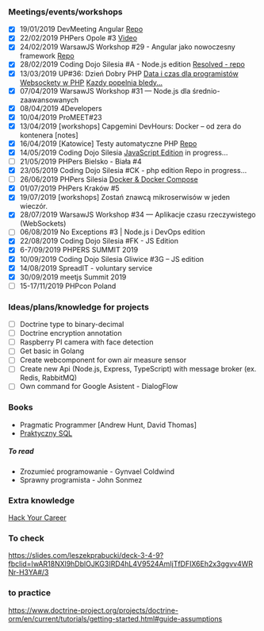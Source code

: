 
### Meetings/events/workshops
- [x] 19/01/2019 DevMeeting Angular [Repo](https://github.com/Martin89PL/dev-meeting)
- [x] 22/02/2019 PHPers Opole #3 [Video](https://www.youtube.com/watch?v=oALUici8QIE)
- [x] 24/02/2019 WarsawJS Workshop #29 - Angular jako nowoczesny framework [Repo](https://github.com/Martin89PL/warsawjs-workshop-29-movies)
- [x] 28/02/2019 Coding Dojo Silesia #A - Node.js edition [Resolved - repo](https://github.com/Martin89PL/familiada)
- [x] 13/03/2019 UP#36: Dzień Dobry PHP [Data i czas dla programistów](https://uszanowanko.pl/prezentacja/data-i-czas-dla-programistow) [Websockety w PHP](https://uszanowanko.pl/prezentacja/websockety-w-php) [Kazdy popelnia bledy...](https://uszanowanko.pl/prezentacja/kazdy-popelnia-bledy-czyli-jak-lepiej-zarzadzac-bledami-ale-nie-wyjatkami)
- [x] 07/04/2019 WarsawJS Workshop #31 — Node.js dla średnio-zaawansowanych
- [x] 08/04/2019 4Developers
- [x] 10/04/2019 ProMEET#23
- [x] 13/04/2019 [workshops] Capgemini DevHours: Docker – od zera do kontenera [notes]
- [x] 16/04/2019 [Katowice] Testy automatyczne PHP [Repo](https://github.com/Martin89PL/PHPUnitWorkshops)
- [x] 14/05/2019 Coding Dojo Silesia [JavaScript Edition](https://www.meetup.com/Coding-Dojo-Silesia/events/261039714/) in progress...
- [ ] 21/05/2019 PHPers Bielsko - Biała #4
- [x] 23/05/2019 Coding Dojo Silesia #CK - php edition Repo in progress...
- [ ] 26/06/2019 PHPers Silesia [Docker & Docker Compose](https://www.slideshare.net/mariusz-alef-bak/przenie-si-do-kontenera-czyli-korzyci-z-docker-i-docker-compose?fbclid=IwAR3a9z7VwI67Fx6eeLUC2Ib___h-GkNaixzgGlO_t3d7hCLgXoDx2TSW23c)
- [x] 01/07/2019 PHPers Kraków #5 
- [x] 19/07/2019 [workshops] Zostań znawcą mikroserwisów w jeden wieczór.
- [x] 28/07/2019 WarsawJS Workshop #34 — Aplikacje czasu rzeczywistego (WebSockets)
- [ ] 06/08/2019 No Exceptions #3 | Node.js i DevOps edition
- [x] 22/08/2019 Coding Dojo Silesia #FK - JS Edition
- [x] 6-7/09/2019 PHPERS SUMMIT 2019
- [x] 10/09/2019 Coding Dojo Silesia Gliwice #3G – JS edition
- [x] 14/08/2019 SpreadIT - voluntary service
- [x] 30/09/2019 meetjs Summit 2019
- [ ] 15-17/11/2019 PHPcon Poland
 
### Ideas/plans/knowledge for projects
- [ ] Doctrine type to binary-decimal
- [ ] Doctrine encryption annotation
- [ ] Raspberry PI camera with face detection
- [ ] Get basic in Golang
- [ ] Create webcomponent for own air measure sensor
- [ ] Create new Api (Node.js, Express, TypeScript) with message broker (ex. Redis, RabbitMQ)
- [ ] Own command for Google Asistent - DialogFlow

### Books
- Pragmatic Programmer [Andrew Hunt, David Thomas]
- [Praktyczny SQL](https://helion.pl/ksiazki/praktyczny-kurs-sql-wydanie-iii-danuta-mendrala-marcin-szeliga,pksql3.htm#format/d)

##### To read
 - Zrozumieć programowanie - Gynvael Coldwind 
 - Sprawny programista - John Sonmez

### Extra knowledge
[Hack Your Career](https://github.com/HackYourCareer)

### To check
https://slides.com/leszekprabucki/deck-3-4-9?fbclid=IwAR18NXl9hDblOJKG3IRD4hL4V9524AmIjTfDFIX6Eh2x3ggvv4WRNr-H3YA#/3

### to practice
https://www.doctrine-project.org/projects/doctrine-orm/en/current/tutorials/getting-started.html#guide-assumptions
